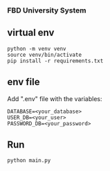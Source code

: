 ### FBD University System

## virtual env

```
python -m venv venv
source venv/bin/activate
pip install -r requirements.txt
```

## env file

Add ".env" file with the variables:

```
DATABASE=<your_database>
USER_DB=<your_user>
PASSWORD_DB=<your_password>
```

## Run 

```
python main.py
```

